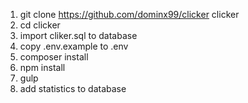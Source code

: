 1. git clone https://github.com/dominx99/clicker clicker
2. cd clicker
3. import cliker.sql to database
4. copy .env.example to .env
5. composer install
6. npm install
7. gulp
8. add statistics to database
